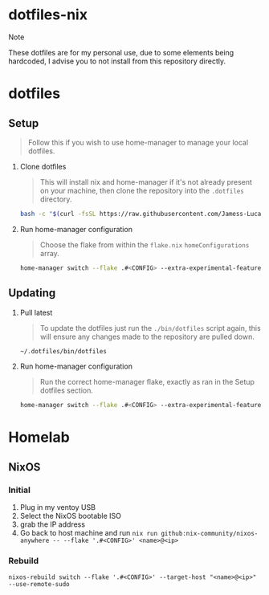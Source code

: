 # dotfiles-nix

> [!NOTE]  
> These dotfiles are for my personal use, due to some elements being hardcoded, I advise you to not install from this repository directly.

# dotfiles

## Setup

> Follow this if you wish to use home-manager to manage your local dotfiles.

1. Clone dotfiles

   > This will install nix and home-manager if it's not already present on your machine, then clone the repository into the `.dotfiles` directory.

   ```bash
   bash -c "$(curl -fsSL https://raw.githubusercontent.com/Jamess-Lucass/dotfiles-nix/main/bin/dotfiles)"
   ```

2. Run home-manager configuration

   > Choose the flake from within the `flake.nix` `homeConfigurations` array.

   ```bash
   home-manager switch --flake .#<CONFIG> --extra-experimental-features "nix-command flakes"
   ```

## Updating

1. Pull latest

   > To update the dotfiles just run the `./bin/dotfiles` script again, this will ensure any changes made to the repository are pulled down.

   ```bash
   ~/.dotfiles/bin/dotfiles
   ```

2. Run home-manager configuration

   > Run the correct home-manager flake, exactly as ran in the Setup dotfiles section.

   ```bash
   home-manager switch --flake .#<CONFIG> --extra-experimental-features "nix-command flakes"
   ```

# Homelab

## NixOS

### Initial

1. Plug in my ventoy USB
2. Select the NixOS bootable ISO
3. grab the IP address
4. Go back to host machine and run `nix run github:nix-community/nixos-anywhere -- --flake '.#<CONFIG>' <name>@<ip>`

### Rebuild

`nixos-rebuild switch --flake '.#<CONFIG>' --target-host "<name>@<ip>" --use-remote-sudo`
